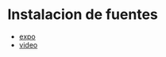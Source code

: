 # Instalacion de fuentes
- [expo](https://docs.expo.dev/versions/latest/sdk/font/#are-you-using-this-library-in-a)
- [video](https://www.youtube.com/watch?v=25pG-T7jbGM)